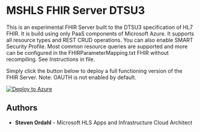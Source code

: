 # MSHLS FHIR Server DTSU3

This is an experimental FHIR Server built to the DTSU3 specification of HL7 FHIR. It is build using only PaaS components of Microsoft Azure.
It supports all resource types and REST CRUD operations. You can also enable SMART Security Profile. Most common resource queries are supported and more can be configured
in the FHIRParameterMapping.txt FHIR without recompiling. See Instructions in file.

Simply click the button below to deploy a full functioning version
of the FHIR Server.  Note: OAUTH is not enabled by default.

[![Deploy to Azure](http://azuredeploy.net/deploybutton.png)](https://azuredeploy.net/)


## Authors

* **Steven Ordahl** - Microsoft HLS Apps and Infrastructure Cloud Architect
